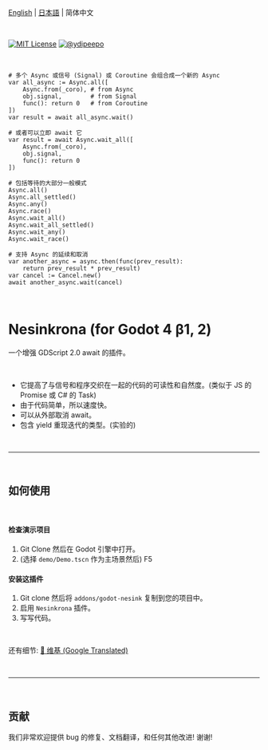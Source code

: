 [English](https://github.com/ydipeepo/godot-nesink/blob/main/README.md) | [日本語](https://github.com/ydipeepo/godot-nesink/blob/main/README_ja.md) | 简体中文

<br />

[![MIT License](https://img.shields.io/badge/License-MIT-25B3A0?style=flat-square)](https://github.com/ydipeepo/godot-motion/blob/main/LICENSE.md)
[![@ydipeepo](https://img.shields.io/badge/@ydipeepo-1DA1F2?style=flat-square&logo=twitter&logoColor=white)](https://twitter.com/ydipeepo)

<br />

```GDScript
# 多个 Async 或信号 (Signal) 或 Coroutine 会组合成一个新的 Async
var all_async := Async.all([
    Async.from(_coro), # from Async
    obj.signal,        # from Signal
    func(): return 0   # from Coroutine
])
var result = await all_async.wait()

# 或者可以立即 await 它
var result = await Async.wait_all([
    Async.from(_coro),
    obj.signal,
    func(): return 0
])

# 包括等待的大部分一般模式
Async.all()
Async.all_settled()
Async.any()
Async.race()
Async.wait_all()
Async.wait_all_settled()
Async.wait_any()
Async.wait_race()

# 支持 Async 的延续和取消
var another_async = async.then(func(prev_result):
    return prev_result * prev_result)
var cancel := Cancel.new()
await another_async.wait(cancel)
```

<br />

# Nesinkrona (for Godot 4 β1, 2)

一个增强 GDScript 2.0 await 的插件。

<br />

* 它提高了与信号和程序交织在一起的代码的可读性和自然度。(类似于 JS 的 Promise 或 C# 的 Task)
* 由于代码简单，所以速度快。
* 可以从外部取消 await。
* 包含 yield 重现迭代的类型。(实验的)

<br />

---

<br />

## 如何使用

<br />

#### 检查演示项目

1. Git Clone 然后在 Godot 引擎中打开。
2. (选择 `demo/Demo.tscn` 作为主场景然后) F5



#### 安装这插件

1. Git clone 然后将 `addons/godot-nesink` 复制到您的项目中。
2. 启用 `Nesinkrona` 插件。
3. 写写代码。

<br />

还有细节: [📖 维基 (Google Translated)](https://github-com.translate.goog/ydipeepo/godot-nesink/wiki/Async?_x_tr_sl=auto&_x_tr_tl=zh-cn)

<br />

---

<br />

## 贡献

我们非常欢迎提供 bug 的修复、文档翻译，和任何其他改进! 谢谢!
